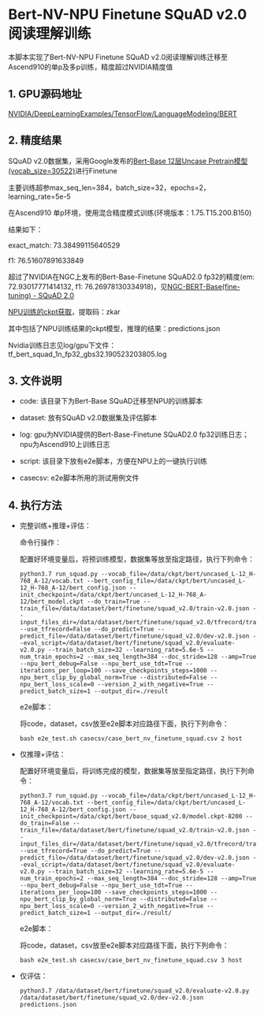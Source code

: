 # Bert-NV-NPU Finetune SQuAD v2.0阅读理解训练

本脚本实现了Bert-NV-NPU Finetune SQuAD v2.0阅读理解训练迁移至Ascend910的单p及多p训练，精度超过NVIDIA精度值

## 1. GPU源码地址

[NVIDIA/DeepLearningExamples/TensorFlow/LanguageModeling/BERT](https://github.com/NVIDIA/DeepLearningExamples/tree/master/TensorFlow/LanguageModeling/BERT)

## 2. 精度结果

SQuAD v2.0数据集，采用Google发布的[Bert-Base 12层Uncase Pretrain模型(vocab_size=30522)](https://github.com/google-research/bert)进行Finetune

主要训练超参max_seq_len=384，batch_size=32，epochs=2，learning_rate=5e-5

在Ascend910 单p环境，使用混合精度模式训练(环境版本：1.75.T15.200.B150)

结果如下：

exact_match: 73.38499115640529

f1: 76.51607891633849

超过了NVIDIA在NGC上发布的Bert-Base-Finetune SQuAD2.0 fp32的精度(em: 72.93017771414132, f1: 76.26978130334918)，见[NGC-BERT-Base(fine-tuning) - SQuAD 2.0](https://ngc.nvidia.com/catalog/models/nvidia:bert_tf_v2_base_fp32_384/files)

[NPU训练的ckpt获取](https://pan.baidu.com/s/10Nbt4YUI7Pg2vOqEqmtwTQ)，提取码：zkar

其中包括了NPU训练结果的ckpt模型，推理的结果：predictions.json

Nvidia训练日志见log/gpu下文件：tf_bert_squad_1n_fp32_gbs32.190523203805.log

## 3. 文件说明

- code: 该目录下为Bert-Base SQuAD迁移至NPU的训练脚本

- dataset: 放有SQuAD v2.0数据集及评估脚本

- log: gpu为NVIDIA提供的Bert-Base-Finetune SQuAD2.0 fp32训练日志；npu为Ascend910上训练日志

- script: 该目录下放有e2e脚本，方便在NPU上的一键执行训练

- casecsv: e2e脚本所用的测试用例文件


## 4. 执行方法

- 完整训练+推理+评估：

    命令行操作：

    配置好环境变量后，将预训练模型，数据集等放至指定路径，执行下列命令：

    ```shell
    python3.7 run_squad.py --vocab_file=/data/ckpt/bert/uncased_L-12_H-768_A-12/vocab.txt --bert_config_file=/data/ckpt/bert/uncased_L-12_H-768_A-12/bert_config.json --init_checkpoint=/data/ckpt/bert/uncased_L-12_H-768_A-12/bert_model.ckpt --do_train=True --train_file=/data/dataset/bert/finetune/squad_v2.0/train-v2.0.json --input_files_dir=/data/dataset/bert/finetune/squad_v2.0/tfrecord/train --use_tfrecord=False --do_predict=True --predict_file=/data/dataset/bert/finetune/squad_v2.0/dev-v2.0.json --eval_script=/data/dataset/bert/finetune/squad_v2.0/evaluate-v2.0.py --train_batch_size=32 --learning_rate=5.6e-5 --num_train_epochs=2 --max_seq_length=384 --doc_stride=128 --amp=True --npu_bert_debug=False --npu_bert_use_tdt=True --iterations_per_loop=100 --save_checkpoints_steps=1000 --npu_bert_clip_by_global_norm=True --distributed=False --npu_bert_loss_scale=0 --version_2_with_negative=True --predict_batch_size=1 --output_dir=./result
    ```

    e2e脚本：

    将code，dataset，csv放至e2e脚本对应路径下面，执行下列命令：

    ```shell
    bash e2e_test.sh casecsv/case_bert_nv_finetune_squad.csv 2 host
    ```

- 仅推理+评估：

    配置好环境变量后，将训练完成的模型，数据集等放至指定路径，执行下列命令：

    ```shell
    python3.7 run_squad.py --vocab_file=/data/ckpt/bert/uncased_L-12_H-768_A-12/vocab.txt --bert_config_file=/data/ckpt/bert/uncased_L-12_H-768_A-12/bert_config.json --init_checkpoint=/data/ckpt/bert/base_squad_v2.0/model.ckpt-8200 --do_train=False --train_file=/data/dataset/bert/finetune/squad_v2.0/train-v2.0.json --input_files_dir=/data/dataset/bert/finetune/squad_v2.0/tfrecord/train --use_tfrecord=True --do_predict=True --predict_file=/data/dataset/bert/finetune/squad_v2.0/dev-v2.0.json --eval_script=/data/dataset/bert/finetune/squad_v2.0/evaluate-v2.0.py --train_batch_size=32 --learning_rate=5.6e-5 --num_train_epochs=2 --max_seq_length=384 --doc_stride=128 --amp=True --npu_bert_debug=False --npu_bert_use_tdt=True --iterations_per_loop=100 --save_checkpoints_steps=1000 --npu_bert_clip_by_global_norm=True --distributed=False --npu_bert_loss_scale=0 --version_2_with_negative=True --predict_batch_size=1 --output_dir=./result/
    ```

    e2e脚本：

    将code，dataset，csv放至e2e脚本对应路径下面，执行下列命令：
    ```shell
    bash e2e_test.sh casecsv/case_bert_nv_finetune_squad.csv 3 host
    ```

- 仅评估：

    ```shell
    python3.7 /data/dataset/bert/finetune/squad_v2.0/evaluate-v2.0.py /data/dataset/bert/finetune/squad_v2.0/dev-v2.0.json predictions.json
    ```